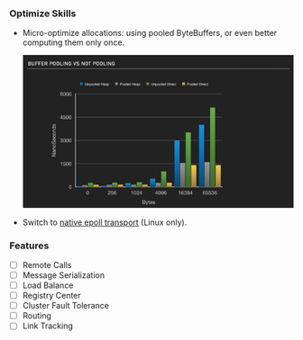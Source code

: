 ### Optimize Skills

* Micro-optimize allocations: using pooled ByteBuffers, or even better computing them only once.

  ![](https://github.com/shuaijunlan/dubbo-mesh-agent/blob/master/images/1527124496.png?raw=true)

* Switch to [native epoll transport](http://netty.io/wiki/native-transports.html) (Linux only).

### Features

- [ ] Remote Calls
- [ ] Message Serialization
- [ ] Load Balance
- [ ] Registry Center
- [ ] Cluster Fault Tolerance
- [ ] Routing
- [ ] Link Tracking